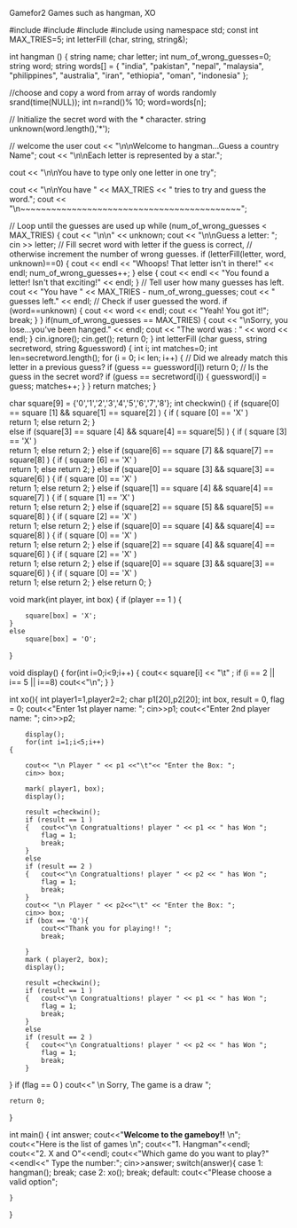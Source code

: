 Gamefor2
Games such as hangman, XO


#include <iostream>
#include <cstdlib>
#include<ctime>
#include <string>
using namespace std;
const int MAX_TRIES=5;
int letterFill (char, string, string&);


int hangman ()
{
 string name;
 char letter;
 int num_of_wrong_guesses=0;
 string word;
 string words[] =
 {
 "india",
 "pakistan",
 "nepal",
 "malaysia",
 "philippines",
 "australia",
 "iran",
 "ethiopia",
 "oman",
 "indonesia"
 };

 //choose and copy a word from array of words randomly
 srand(time(NULL));
 int n=rand()% 10;
 word=words[n];

 // Initialize the secret word with the * character.
 string unknown(word.length(),'*');

 // welcome the user
 cout << "\n\nWelcome to hangman...Guess a country Name";
 cout << "\n\nEach letter is represented by a star.";

 

 cout << "\n\nYou have to type only one letter in one try";

 

 cout << "\n\nYou have " << MAX_TRIES << " tries to try and guess the word.";
 cout << "\n~~~~~~~~~~~~~~~~~~~~~~~~~~~~~~~~~~~~~~~~~~~";

 // Loop until the guesses are used up
 while (num_of_wrong_guesses < MAX_TRIES)
 {
 cout << "\n\n" << unknown;
 cout << "\n\nGuess a letter: ";
 cin >> letter;
 // Fill secret word with letter if the guess is correct,
 // otherwise increment the number of wrong guesses.
 if (letterFill(letter, word, unknown)==0)
 {
 cout << endl << "Whoops! That letter isn't in there!" << endl;
 num_of_wrong_guesses++;
 }
 else
 {
 cout << endl << "You found a letter! Isn't that exciting!" << endl;
 }
 // Tell user how many guesses has left.
 cout << "You have " << MAX_TRIES - num_of_wrong_guesses;
 cout << " guesses left." << endl;
 // Check if user guessed the word.
 if (word==unknown)
 {
 cout << word << endl;
 cout << "Yeah! You got it!";
 break;
 }
 }
 if(num_of_wrong_guesses == MAX_TRIES)
 {
 cout << "\nSorry, you lose...you've been hanged." << endl;
 cout << "The word was : " << word << endl;
 }
 cin.ignore();
 cin.get();
 return 0;
}
int letterFill (char guess, string secretword, string &guessword)
{
 int i;
 int matches=0;
 int len=secretword.length();
 for (i = 0; i< len; i++)
 {
 // Did we already match this letter in a previous guess?
 if (guess == guessword[i])
 return 0;
 // Is the guess in the secret word?
 if (guess == secretword[i])
 {
 guessword[i] = guess;
 matches++;
 }
 }
 return matches;
}


char square[9] = {'0','1','2','3','4','5','6','7','8'};
int checkwin()
{
		if (square[0] == square [1]  && square[1] == square[2] )
		{	if ( square [0] == 'X' )			
			return 1;
			else
			return 2; 
		}		
		else
		if (square[3] == square [4]  && square[4] == square[5] )
			{	if ( square [3] == 'X' )			
			return 1;
			else
			return 2; 
		}
		else
		if (square[6] == square [7]  && square[7] == square[8] )
			{	if ( square [6] == 'X' )			
			return 1;
			else
			return 2; 
		}
		else
		if (square[0] == square [3]  && square[3] == square[6] )
			{	if ( square [0] == 'X' )			
			return 1;
			else
			return 2; 
		}
		else
		if (square[1] == square [4]  && square[4] == square[7] )
			{	if ( square [1] == 'X' )			
			return 1;
			else
			return 2; 
		}
	else
		if (square[2] == square [5]  && square[5] == square[8] )
			{	if ( square [2] == 'X' )			
			return 1;
			else
			return 2; 
		}
else
		if (square[0] == square [4]  && square[4] == square[8] )
			{	if ( square [0] == 'X' )			
			return 1;
			else
			return 2; 
		}
	else
		if (square[2] == square [4]  && square[4] == square[6] )
			{	if ( square [2] == 'X' )			
			return 1;
			else
			return 2; 
		}
	else
		if (square[0] == square [3]  && square[3] == square[6] )
			{	if ( square [0] == 'X' )			
			return 1;
			else
			return 2; 
		}
	else 
		return 0;
}

void mark(int player, int box)
{
	if (player == 1 )
	{

		square[box] = 'X';
	}
	else
		square[box] = 'O';
}

void display()
{
		for(int i=0;i<9;i++)
		{
			cout<< square[i] << "\t" ;
				if (i == 2 || i== 5 || i==8)
					cout<<"\n"; 
}
}

int xo(){
    	int player1=1,player2=2;
		char p1[20],p2[20];
		int box, result = 0, flag = 0;
		cout<<"Enter 1st player name: ";
		cin>>p1;
		cout<<"Enter 2nd player name: ";
		cin>>p2;
		
		display();
		for(int i=1;i<5;i++)
	{

		cout<< "\n Player " << p1 <<"\t"<< "Enter the Box: ";
		cin>> box;

		mark( player1, box);
		display();

		result =checkwin();	
		if (result == 1 )
		{	cout<<"\n Congratualtions! player " << p1 << " has Won ";
			flag = 1;			
			break;
		}
		else
		if (result == 2 )
		{	cout<<"\n Congratualtions! player " << p2 << " has Won ";
			flag = 1;			
			break;
		}
		cout<< "\n Player " << p2<<"\t" << "Enter the Box: ";
		cin>> box;
		if (box == 'Q'){
		    cout<<"Thank you for playing!! ";
		    break;
		    
		}
		mark ( player2, box);
		display();
		
		result =checkwin();	
		if (result == 1 )
		{	cout<<"\n Congratualtions! player " << p1 << " has Won ";
			flag = 1;
			break;
		}
		else
		if (result == 2 )
		{	cout<<"\n Congratualtions! player " << p2 << " has Won ";
			flag = 1;
			break;
		}
}
		if (flag == 0 )
		cout<<" \n Sorry, The game is a draw ";
	
	return 0;
}

int main()
{
	int answer;
	cout<<"****Welcome to the gameboy!!**** \n";
	cout<<"Here is the list of games \n";
	cout<<"1. Hangman"<<endl;
	cout<<"2. X and O"<<endl;
	cout<<"Which game do you want to play?"<<endl<<" Type the number:";
	cin>>answer;
	switch(answer){
	    case 1: hangman();
	            break;
	    case 2: xo();
	            break;
	    default: cout<<"Please choose a valid option";
	    
	}


}
